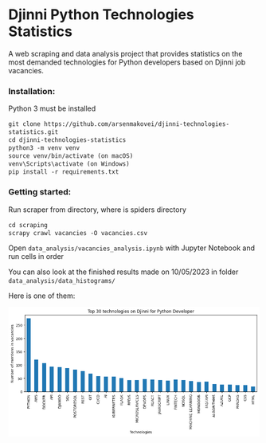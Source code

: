 # Djinni Python Technologies Statistics

A web scraping and data analysis project that provides statistics on the 
most demanded technologies for Python developers based on Djinni job vacancies.

### Installation:

Python 3 must be installed

```shell
git clone https://github.com/arsenmakovei/djinni-technologies-statistics.git
cd djinni-technologies-statistics
python3 -m venv venv
source venv/bin/activate (on macOS)
venv\Scripts\activate (on Windows)
pip install -r requirements.txt
```

### Getting started:

Run scraper from directory, where is spiders directory

```shell
cd scraping
scrapy crawl vacancies -O vacancies.csv
```

Open `data_analysis/vacancies_analysis.ipynb` with Jupyter Notebook and run cells in order

You can also look at the finished results made on 10/05/2023 in folder `data_analysis/data_histograms/`

Here is one of them:

![Top 30 technologies for Python Developer](data_analysis/data_histograms/technologies_all_vacancies.png)
